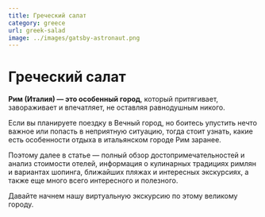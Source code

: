 ```yaml
---
title: Греческий салат
category: greece
url: greek-salad
image: ../images/gatsby-astronaut.png
---
```


# Греческий салат

**Рим (Италия) — это особенный город**, который притягивает, завораживает и впечатляет, не оставляя равнодушным никого.

Если вы планируете поездку в Вечный город, но боитесь упустить нечто важное или попасть в неприятную ситуацию, тогда стоит узнать, какие есть особенности отдыха в итальянском городе Рим заранее.

Поэтому далее в статье — полный обзор достопримечательностей и анализ стоимости отелей, информация о кулинарных традициях римлян и вариантах шопинга, ближайших пляжах и интересных экскурсиях, а также еще много всего интересного и полезного.

Давайте начнем нашу виртуальную экскурсию по этому великому городу.
